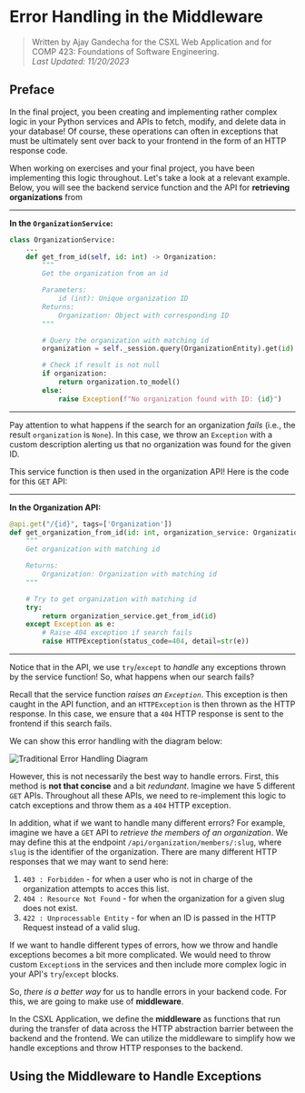 # Error Handling in the Middleware

> Written by Ajay Gandecha for the CSXL Web Application and for COMP 423: Foundations of Software Engineering.<br>_Last Updated: 11/20/2023_

## Preface

In the final project, you been creating and implementing rather complex logic in your Python services and APIs to fetch, modify, and delete data in your database! Of course, these operations can often in exceptions that must be ultimately sent over back to your frontend in the form of an HTTP response code.

When working on exercises and your final project, you have been implementing this logic throughout. Let's take a look at a relevant example. Below, you will see the backend service function and the API for **retrieving organizations** from

---

**In the `OrganizationService`:**

```py
class OrganizationService:
    ...
    def get_from_id(self, id: int) -> Organization:
        """
        Get the organization from an id

        Parameters:
            id (int): Unique organization ID
        Returns:
            Organization: Object with corresponding ID
        """

        # Query the organization with matching id
        organization = self._session.query(OrganizationEntity).get(id)

        # Check if result is not null
        if organization:
            return organization.to_model()
        else:
            raise Exception(f"No organization found with ID: {id}")
```

---

Pay attention to what happens if the search for an organization _fails_ (i.e., the result `organization` is `None`). In this case, we throw an `Exception` with a custom description alerting us that no organization was found for the given ID.

This service function is then used in the organization API! Here is the code for this `GET` API:

---

**In the Organization API:**

```py
@api.get("/{id}", tags=['Organization'])
def get_organization_from_id(id: int, organization_service: OrganizationService = Depends()) -> Organization:
    """
    Get organization with matching id

    Returns:
        Organization: Organization with matching id
    """

    # Try to get organization with matching id
    try:
        return organization_service.get_from_id(id)
    except Exception as e:
        # Raise 404 exception if search fails
        raise HTTPException(status_code=404, detail=str(e))

```

---

Notice that in the API, we use `try`/`except` to _handle_ any exceptions thrown by the service function! So, what happens when our search fails?

Recall that the service function _raises an `Exception`_. This exception is then caught in the API function, and an `HTTPException` is then thrown as the HTTP response. In this case, we ensure that a `404` HTTP response is sent to the frontend if this search fails.

We can show this error handling with the diagram below:

![Traditional Error Handling Diagram]()

However, this is not necessarily the best way to handle errors. First, this method is **not that concise** and a bit _redundant_. Imagine we have 5 different `GET` APIs. Throughout all these APIs, we need to re-implement this logic to catch exceptions and throw them as a `404` HTTP exception.

In addition, what if we want to handle many different errors? For example, imagine we have a `GET` API to _retrieve the members of an organization_. We may define this at the endpoint `/api/organization/members/:slug`, where `slug` is the identifier of the organization. There are many different HTTP responses that we may want to send here:

1. `403 : Forbidden` - for when a user who is not in charge of the organization attempts to acces this list.
1. `404 : Resource Not Found` - for when the organization for a given slug does not exist.
1. `422 : Unprocessable Entity` - for when an ID is passed in the HTTP Request instead of a valid slug.

If we want to handle different types of errors, how we throw and handle exceptions becomes a bit more complicated. We would need to throw custom `Exception`s in the services and then include more complex logic in your API's `try`/`except` blocks.

So, *there is a better way* for us to handle errors in your backend code. For this, we are going to make use of **middleware**. 

In the CSXL Application, we define the **middleware** as functions that run during the transfer of data across the HTTP abstraction barrier between the backend and the frontend. We can utilize the middleware to simplify how we handle exceptions and throw HTTP responses to the backend.

## Using the Middleware to Handle Exceptions

